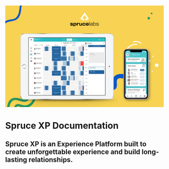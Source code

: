 ![hero](/docs/images/hero.jpg)

# Spruce XP Documentation
## Spruce XP is an Experience Platform built to create unforgettable experience and build long-lasting relationships.

